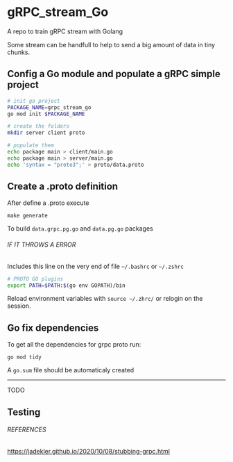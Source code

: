 # gRPC_stream_Go
A repo to train gRPC stream with Golang

Some stream can be handfull to help to send a big amount of data in tiny chunks.

## Config a Go module and populate a gRPC simple project

```sh
# init go project
PACKAGE_NAME=grpc_stream_go
go mod init $PACKAGE_NAME

# create the folders
mkdir server client proto

# populate them
echo package main > client/main.go
echo package main > server/main.go
echo 'syntax = "proto3";' > proto/data.proto
```

## Create a .proto definition

After define a .proto execute

`make generate`

To build `data.grpc.pg.go` and `data.pg.go` packages

###### IF IT THROWS A ERROR

Includes this line on the very end of file `~/.bashrc` or `~/.zshrc`

```sh
# PROTO GO plugins
export PATH=$PATH:$(go env GOPATH)/bin
```

Reload environment variables with `source ~/.zhrc/` or relogin on the session.


## Go fix dependencies

To get all the dependencies for grpc proto run:

`go mod tidy`

A `go.sum` file should be automaticaly created

---
TODO
## Testing
###### REFERENCES
https://jadekler.github.io/2020/10/08/stubbing-grpc.html